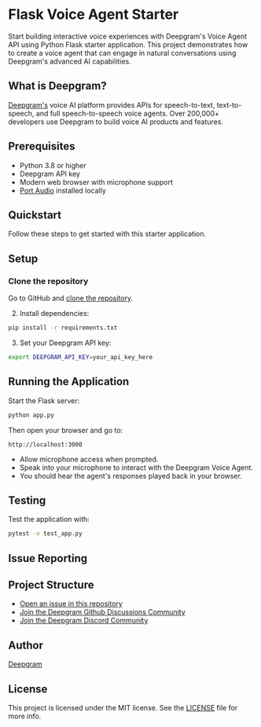 # Flask Voice Agent Starter

Start building interactive voice experiences with Deepgram's Voice Agent API using Python Flask starter application. This project demonstrates how to create a voice agent that can engage in natural conversations using Deepgram's advanced AI capabilities.

## What is Deepgram?

[Deepgram's](https://deepgram.com/) voice AI platform provides APIs for speech-to-text, text-to-speech, and full speech-to-speech voice agents. Over 200,000+ developers use Deepgram to build voice AI products and features.


## Prerequisites

- Python 3.8 or higher
- Deepgram API key
- Modern web browser with microphone support
- [Port Audio](https://www.portaudio.com/) installed locally

## Quickstart

Follow these steps to get started with this starter application.

## Setup

### Clone the repository

Go to GitHub and [clone the repository](https://github.com/deepgram-starters/flask-voice-agent).

2. Install dependencies:
```bash
pip install -r requirements.txt
```

3. Set your Deepgram API key:
```bash
export DEEPGRAM_API_KEY=your_api_key_here
```

## Running the Application

Start the Flask server:
```bash
python app.py
```

Then open your browser and go to:

```
http://localhost:3000
```

- Allow microphone access when prompted.
- Speak into your microphone to interact with the Deepgram Voice Agent.
- You should hear the agent's responses played back in your browser.

## Testing

Test the application with:

```bash
pytest -v test_app.py
```

## Issue Reporting

## Project Structure

- [Open an issue in this repository](https://github.com/deepgram-starters/flask-voice-agent/issues/new)
- [Join the Deepgram Github Discussions Community](https://github.com/orgs/deepgram/discussions)
- [Join the Deepgram Discord Community](https://discord.gg/xWRaCDBtW4)

## Author

[Deepgram](https://deepgram.com)

## License

This project is licensed under the MIT license. See the [LICENSE](./LICENSE) file for more info.
